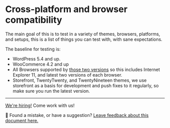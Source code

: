 # Cross-platform and browser compatibility

The main goal of this is to test in a variety of themes, browsers, platforms, and setups, this is a list of things you can test with, with sane expectations.

The baseline for testing is:

-   WordPress 5.4 and up.
-   WooCommerce 4.2 and up
-   All Browsers supported by [those two versions](https://make.wordpress.org/core/handbook/best-practices/browser-support/) so this includes Internet Explorer 11, and latest two versions of each browser.
-   Storefront, TwentyTwenty, and TwentyNineteen themes, we use storefront as a basis for development and push fixes to it regularly, so make sure you run the latest version.
<!-- FEEDBACK -->

---

[We're hiring!](https://woocommerce.com/careers/) Come work with us!

🐞 Found a mistake, or have a suggestion? [Leave feedback about this document here.](https://github.com/woocommerce/woocommerce-gutenberg-products-block/issues/new?assignees=&labels=type%3A+documentation&template=--doc-feedback.md&title=Feedback%20on%20./docs/testing/cart-checkout/cross-browser.md)

<!-- /FEEDBACK -->

